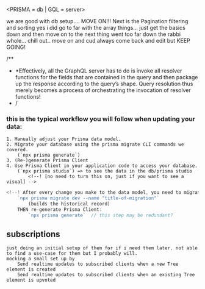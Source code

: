 <PRISMA = db | GQL = server>

<!-- !!!!!!!!!!!!! -->
we are good with db setup.... MOVE ON!!!
Next is the Pagination filtering and sorting
yes i did go to far with the array things... just get the basics down and then move on to the next thing
went too far down the rabbi whole... chill out.. move on and cud always come back and edit but KEEP GOING!

<!--  TODO: eventually better iding... like add the id from the data base if there is one there already kind of thing for a movie
 * and then eventually for an actor as well 
 ! yes so the db... will build as users play bc once they enter a movie, it will be fetched
 ! then, once fetched.. the movieObj will be saved to the db
 ! SO THAT the next time the movie is guessed by another user, it will be fetched from the db and not the wiki (bc that will be the first attempt the app makes)
 -->


 /**
 * *Effectively, all the GraphQL server has to do is invoke all resolver functions for the fields that are contained in the query and then package up the response according to the query’s shape. Query resolution thus merely becomes a process of orchestrating the invocation of resolver functions!
 * /


<!-- ? we are going to want the actors id to be set as either a new uuid if theyre not in the db, OR if their already in db then use that id. -->
<!-- TODO: so we need to implement that functionality into the db/gql stuff
we need to have the castList setting include the id (the setting within the movie setting) -->

### this is the typical workflow you will follow when updating your data:
    1. Manually adjust your Prisma data model.
    2. Migrate your database using the prisma migrate CLI commands we covered.
        (`npx prisma generate`)
    3. (Re-)generate Prisma Client
    4. Use Prisma Client in your application code to access your database.
        (`npx prisma studio`) => to see the data in the db/prisma studio 
            <!--! [no need to turn this on, just if you want to see a visual] -->

```js
<!--! After every change you make to the data model, you need to migrate your database and then re-generate Prisma Client. -->
    `npx prisma migrate dev --name "title-of-migration"`
        (builds the historical record)
    THEN re-generate Prisma Client:
        `npx prisma generate`  // this step may be redundant?
```


<!-- ? in its most basic form, a GraphQL server will have one resolver function per field in its schema. Each resolver knows how to fetch the data for its field. Since a GraphQL query at its essence is just a collection of fields, all a GraphQL server actually needs to do in order to gather the requested data is invoke all the resolver functions for the fields specified in the query. (This is also why GraphQL often is compared to RPC-style systems, as it essentially is a language for invoking remote functions.) */ -->


## subscriptions
    just doing an initial setup of them for if i need them later. not able to find a use-case for them but I probably will.
    mocking a small set up by 
        Send realtime updates to subscribed clients when a new Tree element is created
        Send realtime updates to subscribed clients when an existing Tree element is upvoted
